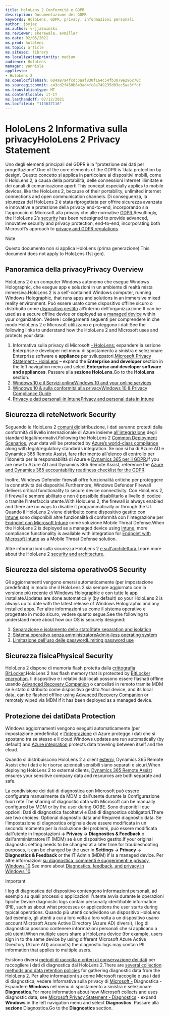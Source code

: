 ```yaml
---
title: HoloLens 2 Conformità e GDPR
description: Documentazione del GDPR
keywords: HoloLens, GDPR, privacy, informazioni personali
author: joyjaz
ms.author: v-jjaswinski
ms.reviewer: skerewala, evmiller
ms.date: 02/05/2021
ms.prod: hololens
ms.topic: article
ms.sitesec: library
ms.localizationpriority: medium
audience: HoloLens
manager: yannisle
appliesto:
- HoloLens 2
ms.openlocfilehash: 684a97a4fcdc3aaf830f164c54fb3079e296c78c
ms.sourcegitcommit: c43cd2f450b643ad4fc8e749235d03ec5aa3ffcf
ms.translationtype: MT
ms.contentlocale: it-IT
ms.lasthandoff: 07/12/2021
ms.locfileid: "113637116"
---
```

# <a name="hololens-2-privacy-statement"></a><span data-ttu-id="78442-104">HoloLens 2 Informativa sulla privacy</span><span class="sxs-lookup"><span data-stu-id="78442-104">HoloLens 2 Privacy Statement</span></span>

<span data-ttu-id="78442-105">Uno degli elementi principali del GDPR è la "protezione dei dati per progettazione".</span><span class="sxs-lookup"><span data-stu-id="78442-105">One of the core elements of the GDPR is ‘data protection by design’.</span></span> <span data-ttu-id="78442-106">Questo concetto si applica in particolare ai dispositivi mobili, come il HoloLens 2, a causa della portabilità, delle connessioni Internet illimitate e dei canali di comunicazione aperti.</span><span class="sxs-lookup"><span data-stu-id="78442-106">This concept especially applies to mobile devices, like the HoloLens 2, because of their portability, unlimited internet connections and open communication channels.</span></span> <span data-ttu-id="78442-107">Di conseguenza, la sicurezza del [](/hololens/security-architecture) HoloLens 2 è stata riprogettata per offrire sicurezza avanzata e innovative e protezione della privacy end-to-end, incorporando sia l'approccio di Microsoft alla privacy che alle normative [GDPR.](https://privacy.microsoft.com/)</span><span class="sxs-lookup"><span data-stu-id="78442-107">Resultingly, the HoloLens 2’s [security](/hololens/security-architecture) has been redesigned to provide advanced, innovative security and privacy protection, end-to-end, incorporating both Microsoft’s approach to [privacy and GDPR regulations](https://privacy.microsoft.com/).</span></span>

 >[!NOTE]
> <span data-ttu-id="78442-108">Questo documento non si applica HoloLens (prima generazione).</span><span class="sxs-lookup"><span data-stu-id="78442-108">This document does not apply to HoloLens (1st gen).</span></span>

## <a name="privacy-overview"></a><span data-ttu-id="78442-109">Panoramica della privacy</span><span class="sxs-lookup"><span data-stu-id="78442-109">Privacy Overview</span></span>

<span data-ttu-id="78442-110">HoloLens 2 è un computer Windows autonomo che esegue Windows Holographic, che esegue app e soluzioni in un ambiente di realtà mista immersiva.</span><span class="sxs-lookup"><span data-stu-id="78442-110">HoloLens 2 is a self-contained Windows computer, running Windows Holographic, that runs apps and solutions in an immersive mixed reality environment.</span></span> <span data-ttu-id="78442-111">Può essere usato come dispositivo offline sicuro o distribuito come [dispositivo gestito](/mem/intune/fundamentals/windows-holographic-for-business) all'interno dell'organizzazione.</span><span class="sxs-lookup"><span data-stu-id="78442-111">It can be used as a secure offline device or deployed as a [managed device](/mem/intune/fundamentals/windows-holographic-for-business) within your organization.</span></span> <span data-ttu-id="78442-112">Vedere i collegamenti seguenti per comprendere in che modo HoloLens 2 e Microsoft utilizzano e proteggono i dati:</span><span class="sxs-lookup"><span data-stu-id="78442-112">See the following links to understand how the HoloLens 2 and Microsoft uses and protects your data:</span></span>

1. <span data-ttu-id="78442-113">Informativa sulla privacy di Microsoft  [- HoloLens:](https://privacy.microsoft.com/privacystatement) espandere la sezione Enterprise e developer nel menu di spostamento a sinistra e selezionare Enterprise software e **appliance** per sviluppatori.</span><span class="sxs-lookup"><span data-stu-id="78442-113">[Microsoft Privacy Statement - HoloLens](https://privacy.microsoft.com/privacystatement) – expand the **Enterprise and developer** section in the left navigation menu and select **Enterprise and developer software and appliances**.</span></span> <span data-ttu-id="78442-114">Passare alla **sezione HoloLens.**</span><span class="sxs-lookup"><span data-stu-id="78442-114">Go to the **HoloLens** section.</span></span>
2. [<span data-ttu-id="78442-115">Windows 10 e il Servizi online</span><span class="sxs-lookup"><span data-stu-id="78442-115">Windows 10 and your online services</span></span>](https://privacy.microsoft.com/windows10privacy)
3. [<span data-ttu-id="78442-116">Windows 10 & sulla conformità alla privacy</span><span class="sxs-lookup"><span data-stu-id="78442-116">Windows 10 & Privacy Compliance Guide</span></span>](/windows/privacy/windows-10-and-privacy-compliance)
4. [<span data-ttu-id="78442-117">Privacy e dati personali in Intune</span><span class="sxs-lookup"><span data-stu-id="78442-117">Privacy and personal data in Intune</span></span>](/mem/intune/protect/privacy-personal-data)

## <a name="network-security"></a><span data-ttu-id="78442-118">Sicurezza di rete</span><span class="sxs-lookup"><span data-stu-id="78442-118">Network Security</span></span>
<span data-ttu-id="78442-119">Seguendo le HoloLens 2 [comuni di](/hololens/common-scenarios)distribuzione, i dati saranno protetti dalla conformità di livello internazionale di Azure insieme [all'integrazione](/azure/compliance/) degli standard legali/normativi.</span><span class="sxs-lookup"><span data-stu-id="78442-119">Following the HoloLens 2 [Common Deployment Scenarios](/hololens/common-scenarios), your data will be protected by [Azure’s world-class compliance](/azure/compliance/) along with legal/regulatory standards integration.</span></span> <span data-ttu-id="78442-120">Se non si ha di Azure AD e Dynamics 365 Remote Assist, fare riferimento all'elenco di controllo per l'idoneità per la responsabilità di Azure e [Dynamics 365 per il GDPR.](/compliance/regulatory/gdpr-arc-azure-dynamics)</span><span class="sxs-lookup"><span data-stu-id="78442-120">If you are new to Azure AD and Dynamics 365 Remote Assist, reference the [Azure and Dynamics 365 accountability readiness checklist for the GDPR](/compliance/regulatory/gdpr-arc-azure-dynamics).</span></span>

<span data-ttu-id="78442-121">Inoltre, Windows Defender firewall offre funzionalità critiche per proteggere la connettività dei dispositivi.</span><span class="sxs-lookup"><span data-stu-id="78442-121">Furthermore, Windows Defender Firewall delivers critical functionality to secure device connectivity.</span></span> <span data-ttu-id="78442-122">Con HoloLens 2, il firewall è sempre abilitato e non è possibile disabilitarlo a livello di codice o tramite l'interfaccia utente.</span><span class="sxs-lookup"><span data-stu-id="78442-122">With HoloLens 2, the firewall is always enabled and there are no ways to disable it programmatically or through the UI.</span></span> <span data-ttu-id="78442-123">Quando il HoloLens 2 viene distribuito come dispositivo gestito con [Intune,](/mem/intune/protect/device-compliance-get-started)sono disponibili altre funzionalità di conformità con l'integrazione per [Endpoint con Microsoft Intune](/mem/intune/protect/advanced-threat-protection) come soluzione Mobile Threat Defense.</span><span class="sxs-lookup"><span data-stu-id="78442-123">When the HoloLens 2 is deployed as a managed device using [Intune](/mem/intune/protect/device-compliance-get-started), more compliance functionality is available with integration for [Endpoint with Microsoft Intune](/mem/intune/protect/advanced-threat-protection) as a Mobile Threat Defense solution.</span></span>

<span data-ttu-id="78442-124">Altre informazioni sulla sicurezza HoloLens 2 [e sull'architettura.](/hololens/security-architecture)</span><span class="sxs-lookup"><span data-stu-id="78442-124">Learn more about the HoloLens 2 [security and architecture](/hololens/security-architecture).</span></span>

## <a name="os-security"></a><span data-ttu-id="78442-125">Sicurezza del sistema operativo</span><span class="sxs-lookup"><span data-stu-id="78442-125">OS Security</span></span>
<span data-ttu-id="78442-126">Gli aggiornamenti vengono emersi automaticamente (per impostazione predefinita) in modo che il HoloLens 2 sia sempre aggiornato con la versione più recente di Windows Holographic e con tutte le app installate.</span><span class="sxs-lookup"><span data-stu-id="78442-126">Updates are done automatically (by default) so your HoloLens 2 is always up to date with the latest release of Windows Holographic and any installed apps.</span></span> <span data-ttu-id="78442-127">Per altre informazioni su come il sistema operativo è progettato in modo sicuro, vedere quanto segue:</span><span class="sxs-lookup"><span data-stu-id="78442-127">See the following to understand more about how our OS is securely designed:</span></span>

1. [<span data-ttu-id="78442-128">Separazione e isolamento dello stato</span><span class="sxs-lookup"><span data-stu-id="78442-128">State separation and isolation</span></span>](/hololens/security-state-separation-isolation)
1. [<span data-ttu-id="78442-129">Sistema operativo senza amministratore</span><span class="sxs-lookup"><span data-stu-id="78442-129">Admin-less operating system</span></span>](/hololens/security-adminless-os)
1. [<span data-ttu-id="78442-130">Limitazione dell'uso delle password</span><span class="sxs-lookup"><span data-stu-id="78442-130">Limiting password use</span></span>](/hololens/security-limiting-password-use)

## <a name="physical-security"></a><span data-ttu-id="78442-131">Sicurezza fisica</span><span class="sxs-lookup"><span data-stu-id="78442-131">Physical Security</span></span>
<span data-ttu-id="78442-132">HoloLens 2 dispone di memoria flash protetta dalla [crittografia BitLocker](/hololens/security-encryption-data-protection).</span><span class="sxs-lookup"><span data-stu-id="78442-132">HoloLens 2 has flash memory that is protected by [BitLocker encryption](/hololens/security-encryption-data-protection).</span></span> <span data-ttu-id="78442-133">Il dispositivo e i relativi dati locali possono essere flashati offline usando [Advanced Recovery Companion](https://www.microsoft.com/p/advanced-recovery-companion/9p74z35sfrs8#activetab=pivot:overviewtab) o cancellati in remoto tramite MDM se è stato distribuito come dispositivo gestito.</span><span class="sxs-lookup"><span data-stu-id="78442-133">Your device, and its local data, can be flashed offline using [Advanced Recovery Companion](https://www.microsoft.com/p/advanced-recovery-companion/9p74z35sfrs8#activetab=pivot:overviewtab) or remotely wiped via MDM if it has been deployed as a managed device.</span></span>

## <a name="data-protection"></a><span data-ttu-id="78442-134">Protezione dei dati</span><span class="sxs-lookup"><span data-stu-id="78442-134">Data Protection</span></span>
<span data-ttu-id="78442-135">Windows aggiornamenti vengono eseguiti automaticamente (per impostazione predefinita) e [l'integrazione](/hololens/security-encryption-data-protection#Azure-integration) di Azure protegge i dati che si spostano tra se stesso e il cloud.</span><span class="sxs-lookup"><span data-stu-id="78442-135">Windows updates are run automatically (by default) and [Azure integration](/hololens/security-encryption-data-protection#Azure-integration) protects data traveling between itself and the cloud.</span></span>

<span data-ttu-id="78442-136">Quando si distribuiscono HoloLens 2 a client [esterni,](/hololens/hololens2-deployment-guide) Dynamics 365 Remote Assist che i dati e le risorse aziendali sensibili siano separati e sicuri.</span><span class="sxs-lookup"><span data-stu-id="78442-136">When deploying HoloLens 2 to external clients, [Dynamics 365 Remote Assist](/hololens/hololens2-deployment-guide) ensures your sensitive company data and resources are both separate and safe.</span></span>

<span data-ttu-id="78442-137">La condivisione dei dati di diagnostica con Microsoft può essere configurata manualmente da MDM o dall'utente durante la Configurazione fuori rete.</span><span class="sxs-lookup"><span data-stu-id="78442-137">The sharing of diagnostic data with Microsoft can be manually configured by MDM or by the user during OOBE.</span></span> <span data-ttu-id="78442-138">Sono disponibili due opzioni: Dati di diagnostica facoltativi e Dati di diagnostica obbligatori.</span><span class="sxs-lookup"><span data-stu-id="78442-138">There are two choices: Optional diagnostic data and Required diagnostic data.</span></span> <span data-ttu-id="78442-139">Se l'impostazione di diagnostica originale deve essere modificata in un secondo momento per la risoluzione dei problemi, può essere modificata dall'utente in Impostazioni **-> Privacy -> Diagnostics & Feedback** o dall'amministratore IT (MDM) se è un dispositivo gestito.</span><span class="sxs-lookup"><span data-stu-id="78442-139">If your original diagnostic setting needs to be changed at a later time for troubleshooting purposes, it can be changed by the user in **Settings -> Privacy -> Diagnostics & Feedback** or the IT Admin (MDM) if is a managed device.</span></span> <span data-ttu-id="78442-140">Per altre informazioni [su diagnostica, commenti e suggerimenti e privacy, Windows 10](https://support.microsoft.com/windows/diagnostics-feedback-and-privacy-in-windows-10-28808a2b-a31b-dd73-dcd3-4559a5199319).</span><span class="sxs-lookup"><span data-stu-id="78442-140">See more about [Diagnostics, feedback, and privacy in Windows 10](https://support.microsoft.com/windows/diagnostics-feedback-and-privacy-in-windows-10-28808a2b-a31b-dd73-dcd3-4559a5199319).</span></span>

> [!Important]
> <span data-ttu-id="78442-141">I log di diagnostica del dispositivo contengono informazioni personali, ad esempio su quali processi o applicazioni l'utente avvia durante le operazioni tipiche.</span><span class="sxs-lookup"><span data-stu-id="78442-141">Device diagnostic logs contain personally identifiable information (PII), such as about what processes or applications the user starts during typical operations.</span></span> <span data-ttu-id="78442-142">Quando più utenti condividono un dispositivo HoloLens (ad esempio, gli utenti a cui a loro volta a loro volta a un dispositivo usano account Microsoft Azure Active Directory (Azure AD) diversi), i log di diagnostica possono contenere informazioni personali che si applicano a più utenti.</span><span class="sxs-lookup"><span data-stu-id="78442-142">When multiple users share a HoloLens device (for example, users sign in to the same device by using different Microsoft Azure Active Directory (Azure AD) accounts) the diagnostic logs may contain PII information that applies to multiple users.</span></span>

<span data-ttu-id="78442-143">Esistono diversi [metodi di raccolta e criteri di conservazione dei dati](/hololens/hololens-diagnostic-logs) per raccogliere i dati di diagnostica dal HoloLens 2.</span><span class="sxs-lookup"><span data-stu-id="78442-143">There are [several collection methods and data retention policies](/hololens/hololens-diagnostic-logs) for gathering diagnostic data from the HoloLens 2.</span></span>  <span data-ttu-id="78442-144">Per altre informazioni su come Microsoft raccoglie e usa i dati di diagnostica, vedere Informativa sulla privacy di [Microsoft -](https://privacy.microsoft.com/privacystatement) Diagnostica - Espandere **Windows** nel menu di spostamento a sinistra e selezionare **Diagnostica.**</span><span class="sxs-lookup"><span data-stu-id="78442-144">For more information about how Microsoft collects and uses diagnostic data, see [Microsoft Privacy Statement - Diagnostics](https://privacy.microsoft.com/privacystatement) - expand **Windows** in the left navigation menu and select **Diagnostics**.</span></span> <span data-ttu-id="78442-145">Passare alla **sezione** Diagnostica.</span><span class="sxs-lookup"><span data-stu-id="78442-145">Go to the **Diagnostics** section.</span></span>
